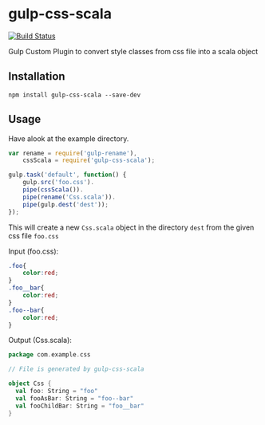 # gulp-css-scala

[![Build Status](https://travis-ci.org/SteveBrandt/gulp-css-scala.svg?branch=master)](https://travis-ci.org/SteveBrandt/gulp-css-scala)

Gulp Custom Plugin to convert style classes from css file into a scala object

## Installation 

`npm install gulp-css-scala --save-dev`


## Usage

 Have alook at the example directory. 

```js
var rename = require('gulp-rename'),
    cssScala = require('gulp-css-scala');

gulp.task('default', function() {
    gulp.src('foo.css').
    pipe(cssScala()).
    pipe(rename('Css.scala')).
    pipe(gulp.dest('dest'));
});
```
This will create a new `Css.scala` object in the directory `dest` from the given css file `foo.css`

Input (foo.css):
```css
.foo{
    color:red;
}
.foo__bar{
    color:red;
}
.foo--bar{
    color:red;
}

```

Output (Css.scala):
```scala
package com.example.css

// File is generated by gulp-css-scala

object Css {
  val foo: String = "foo"
  val fooAsBar: String = "foo--bar"
  val fooChildBar: String = "foo__bar"
}
```


